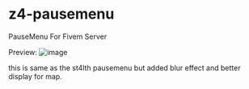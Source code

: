 # z4-pausemenu
PauseMenu For Fivem Server

Preview:
![image](https://user-images.githubusercontent.com/64354150/235337124-dc0bc43d-f6c9-494d-be2e-623fb2cf5aa1.png)




this is same as the st4lth pausemenu but added blur effect and better display for map.
